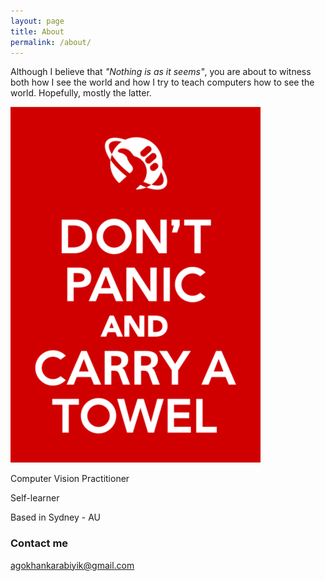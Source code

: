 ```yaml
---
layout: page
title: About
permalink: /about/
---
```

Although I believe that _"Nothing is as it seems"_, you are about to witness both how I see the world and how I try to teach computers how to see the world. Hopefully, mostly the latter. 

![2019-4-25-about](/images/dont_panic.png "2019-4-25-about")

Computer Vision Practitioner

Self-learner

Based in Sydney - AU

### Contact me

agokhankarabiyik@gmail.com
